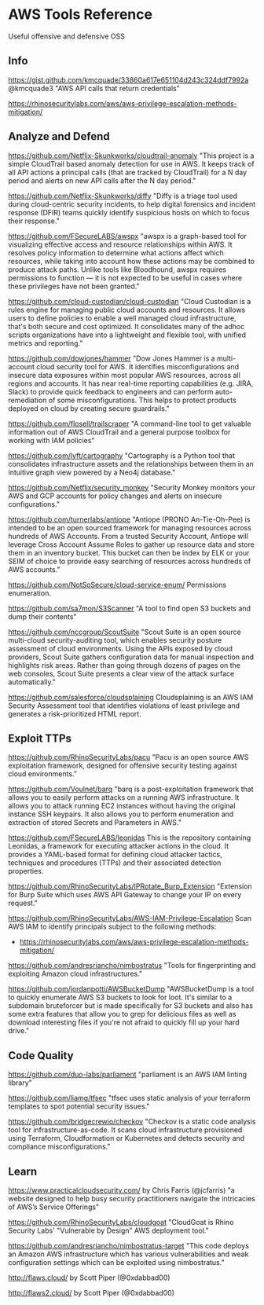 # AWS Tools Reference
Useful offensive and defensive OSS

## Info
https://gist.github.com/kmcquade/33860a617e651104d243c324ddf7992a
@kmcquade3
"AWS API calls that return credentials"

https://rhinosecuritylabs.com/aws/aws-privilege-escalation-methods-mitigation/

## Analyze and Defend

https://github.com/Netflix-Skunkworks/cloudtrail-anomaly
"This project is a simple CloudTrail based anomaly detection for use in AWS. It keeps track of all API actions a principal calls (that are tracked by CloudTrail) for a N day period and alerts on new API calls after the N day period."

https://github.com/Netflix-Skunkworks/diffy
"Diffy is a triage tool used during cloud-centric security incidents, to help digital forensics and incident response (DFIR) teams quickly identify suspicious hosts on which to focus their response."

https://github.com/FSecureLABS/awspx
"awspx is a graph-based tool for visualizing effective access and resource relationships within AWS. It resolves policy information to determine what actions affect which resources, while taking into account how these actions may be combined to produce attack paths. Unlike tools like Bloodhound, awspx requires permissions to function — it is not expected to be useful in cases where these privileges have not been granted."

https://github.com/cloud-custodian/cloud-custodian
"Cloud Custodian is a rules engine for managing public cloud accounts and resources. It allows users to define policies to enable a well managed cloud infrastructure, that's both secure and cost optimized. It consolidates many of the adhoc scripts organizations have into a lightweight and flexible tool, with unified metrics and reporting."

https://github.com/dowjones/hammer
"Dow Jones Hammer is a multi-account cloud security tool for AWS. It identifies misconfigurations and insecure data exposures within most popular AWS resources, across all regions and accounts. It has near real-time reporting capabilities (e.g. JIRA, Slack) to provide quick feedback to engineers and can perform auto-remediation of some misconfigurations. This helps to protect products deployed on cloud by creating secure guardrails."

https://github.com/flosell/trailscraper
"A command-line tool to get valuable information out of AWS CloudTrail and a general purpose toolbox for working with IAM policies"

https://github.com/lyft/cartography
"Cartography is a Python tool that consolidates infrastructure assets and the relationships between them in an intuitive graph view powered by a Neo4j database."

https://github.com/Netflix/security_monkey
"Security Monkey monitors your AWS and GCP accounts for policy changes and alerts on insecure configurations."

https://github.com/turnerlabs/antiope
"Antiope (PRONO An-Tie-Oh-Pee) is intended to be an open sourced framework for managing resources across hundreds of AWS Accounts. From a trusted Security Account, Antiope will leverage Cross Account Assume Roles to gather up resource data and store them in an inventory bucket. This bucket can then be index by ELK or your SEIM of choice to provide easy searching of resources across hundreds of AWS accounts."

https://github.com/NotSoSecure/cloud-service-enum/
Permissions enumeration.

https://github.com/sa7mon/S3Scanner
"A tool to find open S3 buckets and dump their contents"

https://github.com/nccgroup/ScoutSuite
"Scout Suite is an open source multi-cloud security-auditing tool, which enables security posture assessment of cloud environments. Using the APIs exposed by cloud providers, Scout Suite gathers configuration data for manual inspection and highlights risk areas. Rather than going through dozens of pages on the web consoles, Scout Suite presents a clear view of the attack surface automatically."

https://github.com/salesforce/cloudsplaining
Cloudsplaining is an AWS IAM Security Assessment tool that identifies violations of least privilege and generates a risk-prioritized HTML report.

## Exploit TTPs

https://github.com/RhinoSecurityLabs/pacu
"Pacu is an open source AWS exploitation framework, designed for offensive security testing against cloud environments."

https://github.com/Voulnet/barq 
"barq is a post-exploitation framework that allows you to easily perform attacks on a running AWS infrastructure. It allows you to attack running EC2 instances without having the original instance SSH keypairs. It also allows you to perform enumeration and extraction of stored Secrets and Parameters in AWS."

https://github.com/FSecureLABS/leonidas
This is the repository containing Leonidas, a framework for executing attacker actions in the cloud. It provides a YAML-based format for defining cloud attacker tactics, techniques and procedures (TTPs) and their associated detection properties.

https://github.com/RhinoSecurityLabs/IPRotate_Burp_Extension
"Extension for Burp Suite which uses AWS API Gateway to change your IP on every request."

https://github.com/RhinoSecurityLabs/AWS-IAM-Privilege-Escalation
Scan AWS IAM to identify principals subject to the following methods:
* https://rhinosecuritylabs.com/aws/aws-privilege-escalation-methods-mitigation/

https://github.com/andresriancho/nimbostratus
"Tools for fingerprinting and exploiting Amazon cloud infrastructures."

https://github.com/jordanpotti/AWSBucketDump
"AWSBucketDump is a tool to quickly enumerate AWS S3 buckets to look for loot. It's similar to a subdomain bruteforcer but is made specifically for S3 buckets and also has some extra features that allow you to grep for delicious files as well as download interesting files if you're not afraid to quickly fill up your hard drive."

## Code Quality

https://github.com/duo-labs/parliament
"parliament is an AWS IAM linting library"

https://github.com/liamg/tfsec
"tfsec uses static analysis of your terraform templates to spot potential security issues."

https://github.com/bridgecrewio/checkov
"Checkov is a static code analysis tool for infrastructure-as-code. It scans cloud infrastructure provisioned using Terraform, Cloudformation or Kubernetes and detects security and compliance misconfigurations."

## Learn

https://www.practicalcloudsecurity.com/ by Chris Farris (@jcfarris)
"a website designed to help busy security practitioners navigate the intricacies of AWS’s Service Offerings"

https://github.com/RhinoSecurityLabs/cloudgoat
"CloudGoat is Rhino Security Labs' "Vulnerable by Design" AWS deployment tool."

https://github.com/andresriancho/nimbostratus-target
"This code deploys an Amazon AWS infrastructure which has various vulnerabilities and weak configuration settings which can be exploited using nimbostratus."

http://flaws.cloud/ by Scott Piper (@0xdabbad00)

http://flaws2.cloud/ by Scott Piper (@0xdabbad00)
